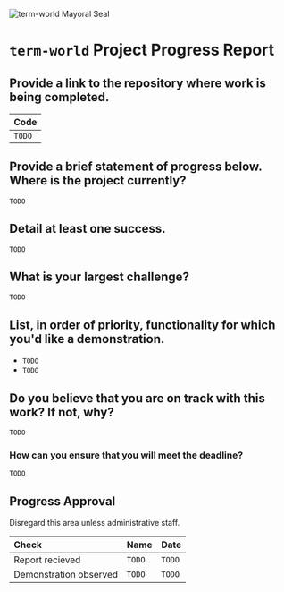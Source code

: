 ![term-world Mayoral Seal](https://user-images.githubusercontent.com/1552764/215439183-8748747c-b24a-48c1-909e-3eb398e8b155.png)

# `term-world` Project Progress Report

## Provide a link to the repository where work is being completed.

|Code |
|:----|
|`TODO`|

## Provide a brief statement of progress below. Where is the project currently?

`TODO`

## Detail at least one success.

`TODO`

## What is your largest challenge?

`TODO`

## List, in order of priority, functionality for which you'd like a demonstration.

* `TODO`
* `TODO`

## Do you believe that you are on track with this work? If not, why?

`TODO`

### How can you ensure that you will meet the deadline?

`TODO`

## Progress Approval

Disregard this area unless administrative staff.

|Check          |Name           |Date              |
|:--------------|:--------------|:-----------------|
|Report recieved|`TODO`               |`TODO`                  |
|Demonstration observed|`TODO`        |`TODO`                  |
